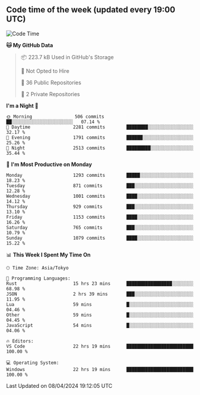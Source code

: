 ## Code time of the week (updated every 19:00 UTC)

<!--START_SECTION:waka-->
![Code Time](http://img.shields.io/badge/Code%20Time-2%2C943%20hrs%2010%20mins-blue)

**🐱 My GitHub Data** 

> 📦 223.7 kB Used in GitHub's Storage 
 > 
> 🚫 Not Opted to Hire
 > 
> 📜 36 Public Repositories 
 > 
> 🔑 2 Private Repositories 
 > 
**I'm a Night 🦉** 

```text
🌞 Morning                506 commits         ██░░░░░░░░░░░░░░░░░░░░░░░   07.14 % 
🌆 Daytime                2281 commits        ████████░░░░░░░░░░░░░░░░░   32.17 % 
🌃 Evening                1791 commits        ██████░░░░░░░░░░░░░░░░░░░   25.26 % 
🌙 Night                  2513 commits        █████████░░░░░░░░░░░░░░░░   35.44 % 
```
📅 **I'm Most Productive on Monday** 

```text
Monday                   1293 commits        █████░░░░░░░░░░░░░░░░░░░░   18.23 % 
Tuesday                  871 commits         ███░░░░░░░░░░░░░░░░░░░░░░   12.28 % 
Wednesday                1001 commits        ████░░░░░░░░░░░░░░░░░░░░░   14.12 % 
Thursday                 929 commits         ███░░░░░░░░░░░░░░░░░░░░░░   13.10 % 
Friday                   1153 commits        ████░░░░░░░░░░░░░░░░░░░░░   16.26 % 
Saturday                 765 commits         ███░░░░░░░░░░░░░░░░░░░░░░   10.79 % 
Sunday                   1079 commits        ████░░░░░░░░░░░░░░░░░░░░░   15.22 % 
```


📊 **This Week I Spent My Time On** 

```text
🕑︎ Time Zone: Asia/Tokyo

💬 Programming Languages: 
Rust                     15 hrs 23 mins      █████████████████░░░░░░░░   68.98 % 
JSON                     2 hrs 39 mins       ███░░░░░░░░░░░░░░░░░░░░░░   11.95 % 
Lua                      59 mins             █░░░░░░░░░░░░░░░░░░░░░░░░   04.46 % 
Other                    59 mins             █░░░░░░░░░░░░░░░░░░░░░░░░   04.45 % 
JavaScript               54 mins             █░░░░░░░░░░░░░░░░░░░░░░░░   04.06 % 

🔥 Editors: 
VS Code                  22 hrs 19 mins      █████████████████████████   100.00 % 

💻 Operating System: 
Windows                  22 hrs 19 mins      █████████████████████████   100.00 % 
```


 Last Updated on 08/04/2024 19:12:05 UTC
<!--END_SECTION:waka-->